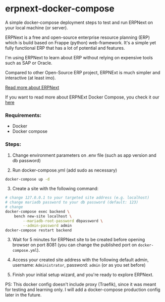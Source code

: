 # erpnext-docker-compose
A simple docker-compose deployment steps to test and run ERPNext on your local machine (or server).

ERPNext is a free and open-source enterprise resource planning (ERP) which is build based on Frappe (python) web-framework. It's a simple yet fully functional ERP that has a lot of potential and features.

I'm using ERPNext to learn about ERP without relying on expensive tools such as SAP or Oracle.

Compared to other Open-Source ERP project, ERPNExt is much simpler and interactive (at least imo).

[Read more about ERPNext](https://github.com/frappe/erpnext)

If you want to read more about ERPNExt Docker Compose, you check it our [here](https://github.com/frappe/frappe_docker)

### Requirements:
- Docker
- Docker compose

### Steps:
1. Change environment parameters on .env file (such as app version and db password)

2. Run docker-compose.yml (add sudo as necessary)
```sh
docker-compose up -d 
```

3. Create a site with the following command:
```sh
# change 127.0.0.1 to your targeted site address (e.g. localhost)
# change mariadb password to your db password (default: 123)
# change 
docker-compose exec backend \
    bench new-site localhost \
        --mariadb-root-password dbpassword \
        --admin-password admin
docker-compose restart backend
```

3. Wait for 5 minutes for ERPNext site to be created before opening browser on port 8081 (you can change the published port on `docker-compose.yml`). 

4. Access your created site address with the following default admin, username: `Administrator`, password: `admin` (or as you set before)

5. Finish your initial setup wizard, and you're ready to explore ERPNext.

PS: This docker config doesn't include proxy (Traefik), since it was meant for testing and learning only. I will add a docker-compose production config later in the future.
